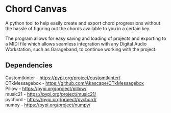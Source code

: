 # Chord Canvas

A python tool to help easily create and export chord progressions without the hassle of
figuring out the chords available to you in a certain key.

The program allows for easy saving and loading of projects and exporting to a MIDI file
which allows seamless integration with any Digital Audio Workstation, such as
Garageband, to continue working with the project.

## Dependencies

Customtkinter - https://pypi.org/project/customtkinter/  
CTkMessagebox - https://github.com/Akascape/CTkMessagebox  
Pillow - https://pypi.org/project/pillow/  
music21 - https://pypi.org/project/music21/  
pychord - https://pypi.org/project/pychord/  
numpy - https://pypi.org/project/numpy/  
